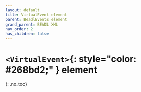 ```yaml
---
layout: default
title: VirtualEvent element
parent: BeadlEvents element
grand_parent: BEADL XML
nav_order: 2
has_children: false
---
```

# `<VirtualEvent>`{: style="color: #268bd2;" } element
{: .no_toc}